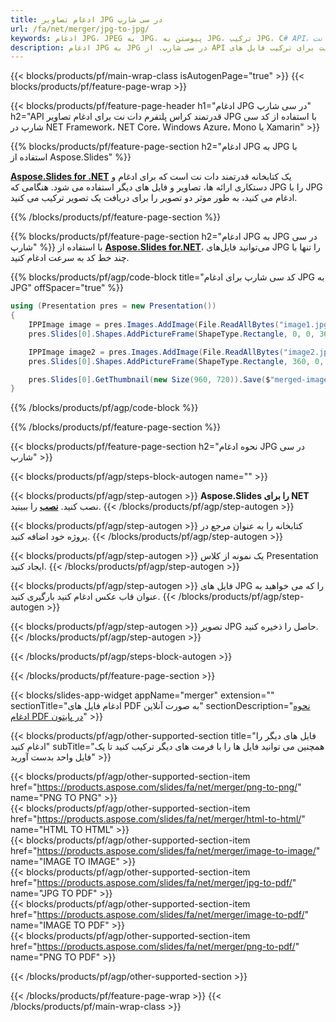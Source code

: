```yaml
---
title: ادغام تصاویر JPG در سی شارپ
url: /fa/net/merger/jpg-to-jpg/
keywords: ادغام JPG، JPEG به JPG، پیوستن به JPG، ترکیب JPG، C# API، کتابخانه دات نت
description: ادغام JPG به JPG در سی شارپ. از API کتابخانه دات نت برای ترکیب فایل های JPG استفاده کنید
---
```


{{< blocks/products/pf/main-wrap-class isAutogenPage="true" >}}
{{< blocks/products/pf/feature-page-wrap >}}

{{< blocks/products/pf/feature-page-header h1="ادغام JPG در سی شارپ" h2="API قدرتمند کراس پلتفرم دات نت برای ادغام تصاویر JPG با استفاده از کد سی شارپ در NET Framework، NET Core، Windows Azure، Mono یا Xamarin" >}}

{{% blocks/products/pf/feature-page-section h2="ادغام JPG به JPG با استفاده از Aspose.Slides" %}}

[**Aspose.Slides for .NET**](https://products.aspose.com/slides/fa/net/) یک کتابخانه قدرتمند دات نت است که برای ادغام و دستکاری ارائه ها، تصاویر و فایل های دیگر استفاده می شود. هنگامی که JPG را با JPG ادغام می کنید، به طور موثر دو تصویر را برای دریافت یک تصویر ترکیب می کنید.

{{% /blocks/products/pf/feature-page-section %}}




{{% blocks/products/pf/feature-page-section  h2="ادغام JPG به JPG در سی شارپ" %}}
با استفاده از [**Aspose.Slides for.NET**](https://products.aspose.com/slides/fa/net/)، می‌توانید فایل‌های JPG را تنها با چند خط کد به سرعت ادغام کنید.

{{% blocks/products/pf/agp/code-block title="کد سی شارپ برای ادغام JPG به JPG" offSpacer="true" %}}
```cs
using (Presentation pres = new Presentation())
{
    IPPImage image = pres.Images.AddImage(File.ReadAllBytes("image1.jpg"));
    pres.Slides[0].Shapes.AddPictureFrame(ShapeType.Rectangle, 0, 0, 360, 540, image);

    IPPImage image2 = pres.Images.AddImage(File.ReadAllBytes("image2.jpg"));
    pres.Slides[0].Shapes.AddPictureFrame(ShapeType.Rectangle, 360, 0, 360, 540, image2);

    pres.Slides[0].GetThumbnail(new Size(960, 720)).Save($"merged-image.jpg", ImageFormat.Jpeg);
}
```
{{% /blocks/products/pf/agp/code-block %}}

{{% /blocks/products/pf/feature-page-section %}}




{{< blocks/products/pf/feature-page-section  h2="نحوه ادغام JPG در سی شارپ" >}}


{{< blocks/products/pf/agp/steps-block-autogen name="" >}}


{{< blocks/products/pf/agp/step-autogen >}}
**Aspose.Slides را برای NET** نصب کنید. [**نصب**](https://docs.aspose.com/slides/net/installation/) را ببینید.
{{< /blocks/products/pf/agp/step-autogen >}}

{{< blocks/products/pf/agp/step-autogen >}}
کتابخانه را به عنوان مرجع در پروژه خود اضافه کنید.
{{< /blocks/products/pf/agp/step-autogen >}}

{{< blocks/products/pf/agp/step-autogen >}}
یک نمونه از کلاس Presentation ایجاد کنید.
{{< /blocks/products/pf/agp/step-autogen >}}

{{< blocks/products/pf/agp/step-autogen >}}
فایل های JPG را که می خواهید به عنوان قاب عکس ادغام کنید بارگیری کنید.
{{< /blocks/products/pf/agp/step-autogen >}}

{{< blocks/products/pf/agp/step-autogen >}}
تصویر JPG حاصل را ذخیره کنید.
{{< /blocks/products/pf/agp/step-autogen >}}


{{< /blocks/products/pf/agp/steps-block-autogen >}}


{{< /blocks/products/pf/feature-page-section >}}




{{< blocks/slides-app-widget  appName="merger" extension="" sectionTitle="ادغام فایل های PDF به صورت آنلاین" sectionDescription="[نحوه ادغام PDF در پایتون](https://products.aspose.com/slides/fa/python-net/merge/pdf/)" >}}

{{< blocks/products/pf/agp/other-supported-section title="فایل های دیگر را ادغام کنید" subTitle="همچنین می توانید فایل ها را با فرمت های دیگر ترکیب کنید تا یک فایل واحد بدست آورید" >}}
  
{{< blocks/products/pf/agp/other-supported-section-item href="https://products.aspose.com/slides/fa/net/merger/png-to-png/" name="PNG TO PNG" >}}  
{{< blocks/products/pf/agp/other-supported-section-item href="https://products.aspose.com/slides/fa/net/merger/html-to-html/" name="HTML TO HTML" >}}  
{{< blocks/products/pf/agp/other-supported-section-item href="https://products.aspose.com/slides/fa/net/merger/image-to-image/" name="IMAGE TO IMAGE" >}}  
{{< blocks/products/pf/agp/other-supported-section-item href="https://products.aspose.com/slides/fa/net/merger/jpg-to-pdf/" name="JPG TO PDF" >}}  
{{< blocks/products/pf/agp/other-supported-section-item href="https://products.aspose.com/slides/fa/net/merger/image-to-pdf/" name="IMAGE TO PDF" >}}  
{{< blocks/products/pf/agp/other-supported-section-item href="https://products.aspose.com/slides/fa/net/merger/png-to-pdf/" name="PNG TO PDF" >}}  
  


{{< /blocks/products/pf/agp/other-supported-section >}}

{{< /blocks/products/pf/feature-page-wrap >}}
{{< /blocks/products/pf/main-wrap-class >}}